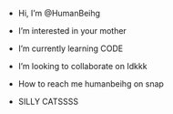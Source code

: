 - Hi, I’m @HumanBeihg
- I’m interested in your mother
- I’m currently learning CODE
- I’m looking to collaborate on Idkkk
- How to reach me humanbeihg on snap


- SILLY CATSSSS
